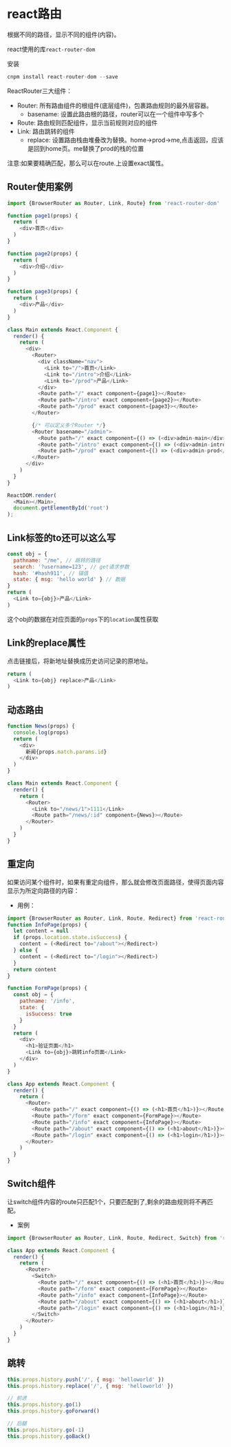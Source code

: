 # react路由

根据不同的路径，显示不同的组件(内容)。

react使用的库`react-router-dom`

安装

```js
cnpm install react-router-dom --save
```

ReactRouter三大组件：

- Router: 所有路由组件的根组件(底层组件)，包裹路由规则的最外层容器。
  - basename: 设置此路由根的路径，router可以在一个组件中写多个
- Route: 路由规则匹配组件，显示当前规则对应的组件
- Link: 路由跳转的组件
  - replace: 设置路由栈由堆叠改为替换。home->prod->me,点击返回，应该是回到home页。me替换了prod的栈的位置

注意:如果要精确匹配，那么可以在route.上设置exact属性。

## Router使用案例

```js
import {BrowserRouter as Router, Link, Route} from 'react-router-dom'

function page1(props) {
  return (
    <div>首页</div>
  )
}

function page2(props) {
  return (
    <div>介绍</div>
  )
}

function page3(props) {
  return (
    <div>产品</div>
  )
}

class Main extends React.Component {
  render() {
    return (
      <div>
        <Router>
          <div className="nav">
            <Link to="/">首页</Link>
            <Link to="/intro">介绍</Link>
            <Link to="/prod">产品</Link>
          </div>
          <Route path="/" exact component={page1}></Route>
          <Route path="/intro" exact component={page2}></Route>
          <Route path="/prod" exact component={page3}></Route>
        </Router>

        {/* 可以定义多个Router */}
        <Router basename="/admin">
          <Route path="/" exact component={() => (<div>admin-main</div>)}></Route>
          <Route path="/intro" exact component={() => (<div>admin-intro</div>)}></Route>
          <Route path="/prod" exact component={() => (<div>admin-prod</div>)}></Route>
        </Router>
      </div>
    )
  }
}

ReactDOM.render(
  <Main></Main>,
  document.getElementById('root')
);
```

## Link标签的to还可以这么写

```js
const obj = { 
  pathname: "/me", // 跳转的路径
  search: '?username=123', // get请求参数
  hash: '#hash911', // 锚值
  state: { msg: 'hello world' } // 数据
}
return (
  <Link to={obj}>产品</Link>
)
```

这个obj的数据在对应页面的`props`下的`location`属性获取

## Link的replace属性

点击链接后，将新地址替换成历史访问记录的原地址。

```js
return (
  <Link to={obj} replace>产品</Link>
)
```

## 动态路由

```js
function News(props) {
  console.log(props)
  return (
    <div>
      新闻{props.match.params.id}
    </div>
  )
}

class Main extends React.Component {
  render() {
    return (
      <Router>
        <Link to="/news/1">1111</Link>
        <Route path="/news/:id" component={News}></Route>
      </Router>
    )
  }
}
```

## 重定向

如果访问某个组件时，如果有重定向组件，那么就会修改页面路径，使得页面内容显示为所定向路径的内容：

- 用例：

```js
import {BrowserRouter as Router, Link, Route, Redirect} from 'react-router-dom'
function InfoPage(props) {
  let content = null
  if (props.location.state.isSuccess) {
    content = (<Redirect to="/about"></Redirect>)
  } else {
    content = (<Redirect to="/login"></Redirect>)
  }
  return content
}

function FormPage(props) {
  const obj = {
    pathname: '/info',
    state: {
      isSuccess: true
    }
  }
  return (
    <div>
      <h1>验证页面</h1>
      <Link to={obj}>跳转info页面</Link>
    </div>
  )
}

class App extends React.Component {
  render() {
    return (
      <Router>
        <Route path="/" exact component={() => (<h1>首页</h1>)}></Route>
        <Route path="/form" exact component={FormPage}></Route>
        <Route path="/info" exact component={InfoPage}></Route>
        <Route path="/about" exact component={() => (<h1>about</h1>)}></Route>
        <Route path="/login" exact component={() => (<h1>login</h1>)}></Route>
      </Router>
    )
  }
}
```

## Switch组件

让switch组件内容的route只匹配1个，只要匹配到了,剩余的路由规则将不再匹配。

- 案例

```js
import {BrowserRouter as Router, Link, Route, Redirect, Switch} from 'react-router-dom'

class App extends React.Component {
  render() {
    return (
      <Router>
        <Switch>
          <Route path="/" exact component={() => (<h1>首页</h1>)}></Route>
          <Route path="/form" exact component={FormPage}></Route>
          <Route path="/info" exact component={InfoPage}></Route>
          <Route path="/about" exact component={() => (<h1>about</h1>)}></Route>
          <Route path="/login" exact component={() => (<h1>login</h1>)}></Route>
        </Switch>
      </Router>
    )
  }
}
```

## 跳转

```js
this.props.history.push('/', { msg: 'helloworld' })
this.props.history.replace('/', { msg: 'helloworld' })

// 前进
this.props.history.go(1)
this.props.history.goForward()

// 后腿
this.props.history.go(-1)
this.props.history.goBack()

```

